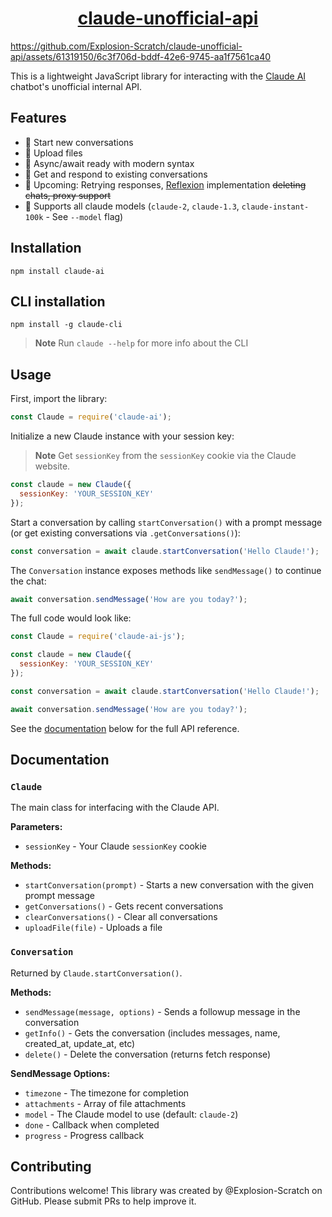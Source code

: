 <h1><div align=center><a href="https://github.com/explosion-scratch/claude-unofficial-api">claude-unofficial-api</a></div></h1>

https://github.com/Explosion-Scratch/claude-unofficial-api/assets/61319150/6c3f706d-bddf-42e6-9745-aa1f7561ca40

This is a lightweight JavaScript library for interacting with the [Claude AI](https://www.claude.ai/) chatbot's unofficial internal API. 
  
## Features
- 💬 Start new conversations
- 📎 Upload files 
- 🔄 Async/await ready with modern syntax
- 💾 Get and respond to existing conversations
- 🚀 Upcoming: Retrying responses, [Reflexion](https://arxiv.org/abs/2303.11366) implementation ~~deleting chats, proxy support~~
- 💪 Supports all claude models (`claude-2`, `claude-1.3`, `claude-instant-100k` - See `--model` flag)


## Installation

```
npm install claude-ai
```

## CLI installation
```
npm install -g claude-cli
```
> **Note**
> Run `claude --help` for more info about the CLI

## Usage

First, import the library:

```js
const Claude = require('claude-ai'); 
```

Initialize a new Claude instance with your session key:

> **Note**
> Get `sessionKey` from the `sessionKey` cookie via the Claude website.

```js
const claude = new Claude({
  sessionKey: 'YOUR_SESSION_KEY' 
});
```

Start a conversation by calling `startConversation()` with a prompt message (or get existing conversations via `.getConversations()`):

```js
const conversation = await claude.startConversation('Hello Claude!');
```

The `Conversation` instance exposes methods like `sendMessage()` to continue the chat:

```js 
await conversation.sendMessage('How are you today?');
```

The full code would look like:

```js
const Claude = require('claude-ai-js');

const claude = new Claude({
  sessionKey: 'YOUR_SESSION_KEY'
});

const conversation = await claude.startConversation('Hello Claude!');

await conversation.sendMessage('How are you today?');
```

See the [documentation](#documentation) below for the full API reference.

## Documentation

### `Claude`

The main class for interfacing with the Claude API.

**Parameters:**

- `sessionKey` - Your Claude `sessionKey` cookie 

**Methods:**

- `startConversation(prompt)` - Starts a new conversation with the given prompt message
- `getConversations()` - Gets recent conversations
- `clearConversations()` - Clear all conversations
- `uploadFile(file)` - Uploads a file 

### `Conversation`

Returned by `Claude.startConversation()`. 

**Methods:**

- `sendMessage(message, options)` - Sends a followup message in the conversation  
- `getInfo()` - Gets the conversation (includes messages, name, created_at, update_at, etc)
- `delete()` - Delete the conversation (returns fetch response)

**SendMessage Options:**

- `timezone` - The timezone for completion  
- `attachments` - Array of file attachments 
- `model` - The Claude model to use (default: `claude-2`)
- `done` - Callback when completed
- `progress` - Progress callback

## Contributing

Contributions welcome! This library was created by @Explosion-Scratch on GitHub. Please submit PRs to help improve it.
